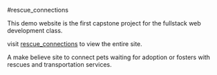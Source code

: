#rescue_connections

This demo website is the first capstone project for the fullstack web development class.

visit [rescue_connections](https://keira-mclean.github.io/rescue-connections/) to view the entire site.

A make believe site to connect pets waiting for adoption or fosters with rescues and transportation services.

